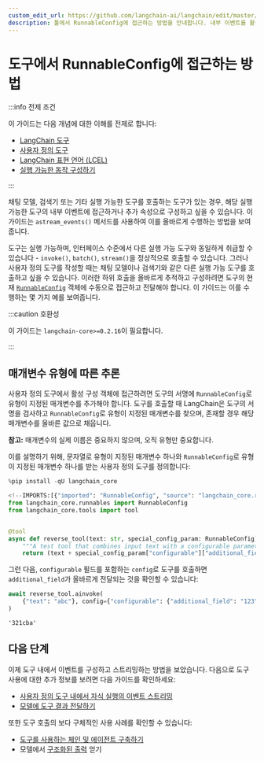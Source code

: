 ```yaml
---
custom_edit_url: https://github.com/langchain-ai/langchain/edit/master/docs/docs/how_to/tool_configure.ipynb
description: 툴에서 RunnableConfig에 접근하는 방법을 안내합니다. 내부 이벤트를 활용하고 추가 속성을 설정하는 방법을 배워보세요.
---
```


# 도구에서 RunnableConfig에 접근하는 방법

:::info 전제 조건

이 가이드는 다음 개념에 대한 이해를 전제로 합니다:

- [LangChain 도구](/docs/concepts/#tools)
- [사용자 정의 도구](/docs/how_to/custom_tools)
- [LangChain 표현 언어 (LCEL)](/docs/concepts/#langchain-expression-language-lcel)
- [실행 가능한 동작 구성하기](/docs/how_to/configure/)

:::

채팅 모델, 검색기 또는 기타 실행 가능한 도구를 호출하는 도구가 있는 경우, 해당 실행 가능한 도구의 내부 이벤트에 접근하거나 추가 속성으로 구성하고 싶을 수 있습니다. 이 가이드는 `astream_events()` 메서드를 사용하여 이를 올바르게 수행하는 방법을 보여줍니다.

도구는 실행 가능하며, 인터페이스 수준에서 다른 실행 가능 도구와 동일하게 취급할 수 있습니다 - `invoke()`, `batch()`, `stream()`을 정상적으로 호출할 수 있습니다. 그러나 사용자 정의 도구를 작성할 때는 채팅 모델이나 검색기와 같은 다른 실행 가능 도구를 호출하고 싶을 수 있습니다. 이러한 하위 호출을 올바르게 추적하고 구성하려면 도구의 현재 [`RunnableConfig`](https://api.python.langchain.com/en/latest/runnables/langchain_core.runnables.config.RunnableConfig.html) 객체에 수동으로 접근하고 전달해야 합니다. 이 가이드는 이를 수행하는 몇 가지 예를 보여줍니다.

:::caution 호환성

이 가이드는 `langchain-core>=0.2.16`이 필요합니다.

:::

## 매개변수 유형에 따른 추론

사용자 정의 도구에서 활성 구성 객체에 접근하려면 도구의 서명에 `RunnableConfig`로 유형이 지정된 매개변수를 추가해야 합니다. 도구를 호출할 때 LangChain은 도구의 서명을 검사하고 `RunnableConfig`로 유형이 지정된 매개변수를 찾으며, 존재할 경우 해당 매개변수를 올바른 값으로 채웁니다.

**참고:** 매개변수의 실제 이름은 중요하지 않으며, 오직 유형만 중요합니다.

이를 설명하기 위해, 문자열로 유형이 지정된 매개변수 하나와 `RunnableConfig`로 유형이 지정된 매개변수 하나를 받는 사용자 정의 도구를 정의합니다:

```python
%pip install -qU langchain_core
```


```python
<!--IMPORTS:[{"imported": "RunnableConfig", "source": "langchain_core.runnables", "docs": "https://api.python.langchain.com/en/latest/runnables/langchain_core.runnables.config.RunnableConfig.html", "title": "How to access the RunnableConfig from a tool"}, {"imported": "tool", "source": "langchain_core.tools", "docs": "https://api.python.langchain.com/en/latest/tools/langchain_core.tools.convert.tool.html", "title": "How to access the RunnableConfig from a tool"}]-->
from langchain_core.runnables import RunnableConfig
from langchain_core.tools import tool


@tool
async def reverse_tool(text: str, special_config_param: RunnableConfig) -> str:
    """A test tool that combines input text with a configurable parameter."""
    return (text + special_config_param["configurable"]["additional_field"])[::-1]
```


그런 다음, `configurable` 필드를 포함하는 `config`로 도구를 호출하면 `additional_field`가 올바르게 전달되는 것을 확인할 수 있습니다:

```python
await reverse_tool.ainvoke(
    {"text": "abc"}, config={"configurable": {"additional_field": "123"}}
)
```


```output
'321cba'
```


## 다음 단계

이제 도구 내에서 이벤트를 구성하고 스트리밍하는 방법을 보았습니다. 다음으로 도구 사용에 대한 추가 정보를 보려면 다음 가이드를 확인하세요:

- [사용자 정의 도구 내에서 자식 실행의 이벤트 스트리밍](/docs/how_to/tool_stream_events/)
- [모델에 도구 결과 전달하기](/docs/how_to/tool_results_pass_to_model)

또한 도구 호출의 보다 구체적인 사용 사례를 확인할 수 있습니다:

- [도구를 사용하는 체인 및 에이전트 구축하기](/docs/how_to#tools)
- 모델에서 [구조화된 출력](/docs/how_to/structured_output/) 얻기